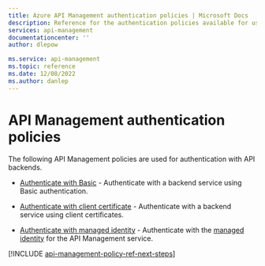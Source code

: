 ```yaml
---
title: Azure API Management authentication policies | Microsoft Docs
description: Reference for the authentication policies available for use in Azure API Management. 
services: api-management
documentationcenter: ''
author: dlepow

ms.service: api-management
ms.topic: reference
ms.date: 12/08/2022
ms.author: danlep
---
```

# API Management authentication policies

The following API Management policies are used for authentication with API backends. 

-   [Authenticate with Basic](authentication-basic-policy.md) - Authenticate with a backend service using Basic authentication.

-   [Authenticate with client certificate](authentication-certificate-policy.md) - Authenticate with a backend service using client certificates.

-   [Authenticate with managed identity](authentication-managed-identity-policy.md) - Authenticate with the [managed identity](../active-directory/managed-identities-azure-resources/overview.md) for the API Management service.


[!INCLUDE [api-management-policy-ref-next-steps](../../includes/api-management-policy-ref-next-steps.md)]
